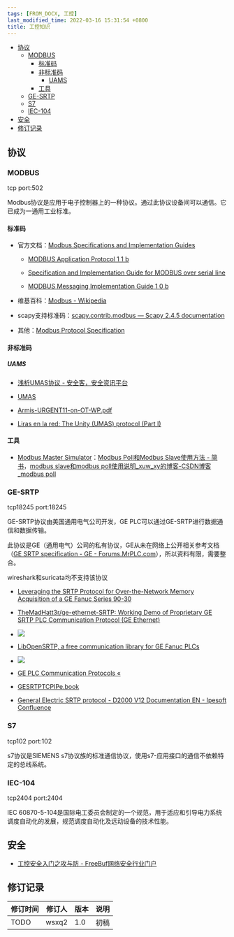 ```yaml
---
tags: [FROM_DOCX, 工控]
last_modified_time: 2022-03-16 15:31:54 +0800
title: 工控知识
---
```



<p id="markdown-toc"></p>
<!-- vim-markdown-toc GFM -->

* [协议](#协议)
    * [MODBUS](#modbus)
        * [标准码](#标准码)
        * [非标准码](#非标准码)
            * [UAMS](#uams)
        * [工具](#工具)
    * [GE-SRTP](#ge-srtp)
    * [S7](#s7)
    * [IEC-104](#iec-104)
* [安全](#安全)
* [修订记录](#修订记录)

<!-- vim-markdown-toc -->


## 协议

### MODBUS

tcp port:502

Modbus协议是应用于电子控制器上的一种协议。通过此协议设备间可以通信。它已成为一通用工业标准。

#### 标准码

-   官方文档：[Modbus Specifications and Implementation Guides](https://modbus.org/specs.php)

    -   [MODBUS Application Protocol 1 1 b](https://modbus.org/docs/Modbus_Application_Protocol_V1_1b3.pdf)

    -   [Specification and Implementation Guide for MODBUS over serial line](https://modbus.org/docs/Modbus_over_serial_line_V1_02.pdf)

    -   [MODBUS Messaging Implementation Guide 1 0 b](https://modbus.org/docs/Modbus_Messaging_Implementation_Guide_V1_0b.pdf)

-   维基百科：[Modbus - Wikipedia](https://en.wikipedia.org/wiki/Modbus)

-   scapy支持标准码：[scapy.contrib.modbus — Scapy 2.4.5 documentation](https://scapy.readthedocs.io/en/latest/api/scapy.contrib.modbus.html)

-   其他：[Modbus Protocol Specification](https://irtfweb.ifa.hawaii.edu/~smokey/software/about/sixnet/modbus/modbus_protocol.pdf)

#### 非标准码

##### UAMS

-   [浅析UMAS协议 - 安全客，安全资讯平台](https://www.anquanke.com/post/id/231884)

-   [UMAS](https://documentation.stormshield.eu/SNS/v4/en/Content/User_Configuration_Manual_SNS_v4/Protocols/SCADA-UMAS.htm)

-   [Armis-URGENT11-on-OT-WP.pdf](https://info.armis.com/rs/645-PDC-047/images/Armis-URGENT11-on-OT-WP.pdf)

-   [Liras en la red: The Unity (UMAS) protocol (Part I)](https://lirasenlared.blogspot.com/2017/08/the-unity-umas-protocol-part-i.html)

#### 工具

-   [Modbus Master Simulator](https://modbustools.com/modbus_poll.html)：[Modbus Poll和Modbus Slave使用方法 - 简书](https://www.jianshu.com/p/d786ef4ffa1a)，[modbus slave和modbus poll使用说明_xuw_xy的博客-CSDN博客_modbus poll](https://blog.csdn.net/xuw_xy/article/details/81166305#:~:text=ModbusPoll%20%E5%8F%8A%20ModbusSlave%20%E4%BB%8B%E7%BB%8D%20ModbusPoll%20%E6%98%AF%E4%B8%80%E4%B8%AA%E4%B8%BB%E7%AB%99%E8%AE%BE%E5%A4%87%E4%BB%BF%E7%9C%9F%E8%BD%AF%E4%BB%B6%EF%BC%8C%E6%94%AF%E6%8C%81%E5%A4%9A%E6%96%87%E6%A1%A3%E6%8E%A5%E5%8F%A3%EF%BC%8C%E5%8D%B3%E5%8F%AF%E4%BB%A5%E5%90%8C%E6%97%B6%E7%9B%91%E8%A7%86%E5%A4%9A%E4%B8%AA%E4%BB%8E%E7%AB%99%E8%AE%BE%E5%A4%87%E5%8F%8A%E6%95%B0%E6%8D%AE%E5%9F%9F%E3%80%82,ModbusSlave%20%E6%98%AF%E4%B8%80%E4%B8%AA%E4%BB%8E%E7%AB%99%E8%AE%BE%E5%A4%87%E4%BB%BF%E7%9C%9F%E8%BD%AF%E4%BB%B6%EF%BC%8C%E5%AE%83%E7%94%A8%E4%BA%8E%E6%8E%A5%E6%94%B6%E4%B8%BB%E8%AE%BE%E5%A4%87%E7%9A%84%E5%91%BD%E4%BB%A4%E5%8C%85%EF%BC%8C%E5%B9%B6%E5%9B%9E%E9%80%81%E6%95%B0%E6%8D%AE%E5%8C%85%EF%BC%9B%E5%8F%AF%E7%94%A8%E4%BA%8E%E6%B5%8B%E8%AF%95%E5%92%8C%E8%B0%83%E8%AF%95%20Modbus%20%E4%B8%BB%E7%AB%99%E8%AE%BE%E5%A4%87%EF%BC%8C%E4%BE%BF%E4%BA%8E%E8%A7%82%E5%AF%9F%20Modbus%20%E9%80%9A%E4%BF%A1%E8%BF%87%E7%A8%8B%E4%B8%AD%E7%9A%84%E5%90%84%E7%A7%8D%E6%8A%A5%E6%96%87%E3%80%82)

### GE-SRTP

tcp18245 port:18245

GE-SRTP协议由美国通用电气公司开发，GE PLC可以通过GE-SRTP进行数据通信和数据传输。

此协议是GE（通用电气）公司的私有协议，GE从未在网络上公开相关参考文档（[GE SRTP specification - GE - Forums.MrPLC.com](https://forums.mrplc.com/index.php?/topic/31292-ge-srtp-specification/)），所以资料有限，需要整合。

wireshark和suricata均不支持该协议

-   [Leveraging the SRTP Protocol for Over-the-Network Memory Acquisition of a GE Fanuc Series 90-30](https://digitalcommons.newhaven.edu/cgi/viewcontent.cgi?article=1071&context=electricalcomputerengineering-facpubs#page=14&zoom=100,0,0)

-   [TheMadHatt3r/ge-ethernet-SRTP: Working Demo of Proprietary GE SRTP PLC Communication Protocol (GE Ethernet)](https://github.com/TheMadHatt3r/ge-ethernet-SRTP)

-   ![](工控知识/media/image1.emf)

-   [LibOpenSRTP, a free communication library for GE Fanuc PLCs](https://libopensrtp.sourceforge.net/)

-   ![](工控知识/media/image2.emf)

-   [GE PLC Communication Protocols «](https://www.pdfsupply.com/blog/index.php/2021/03/19/ge-plc-communication-protocols/)

-   [GESRTPTCPIPe.book](https://download.schneider-electric.com/files?p_enDocType=User+guide&p_File_Name=EIO0000001192_00.pdf&p_Doc_Ref=EIO0000001192)

-   [General Electric SRTP protocol - D2000 V12 Documentation EN - Ipesoft Confluence](https://doc.ipesoft.com/display/D2DOCV12EN/General+Electric+SRTP+protocol)

### S7

tcp102 port:102

s7协议是SIEMENS s7协议族的标准通信协议，使用s7-应用接口的通信不依赖特定的总线系统。

### IEC-104

tcp2404 port:2404

IEC 60870-5-104是国际电工委员会制定的一个规范，用于适应和引导电力系统调度自动化的发展，规范调度自动化及远动设备的技术性能。

## 安全

-   [工控安全入门之攻与防 - FreeBuf网络安全行业门户](https://www.freebuf.com/column/224830.html)

## 修订记录

| 修订时间 | 修订人       | 版本 | 说明 |
|----------|--------------|------|------|
| TODO     | wsxq2 | 1.0  | 初稿 |

